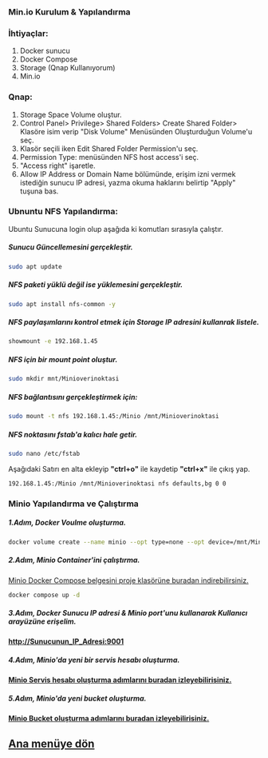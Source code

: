 ### Min.io Kurulum & Yapılandırma ###

### İhtiyaçlar:

1. Docker sunucu
2. Docker Compose
2. Storage (Qnap Kullanıyorum)
3. Min.io

### Qnap:

1. Storage Space Volume oluştur.
2. Control Panel> Privilege> Shared Folders> Create Shared Folder> Klasöre isim verip "Disk Volume" Menüsünden Oluşturduğun Volume'u seç.
3. Klasör seçili iken Edit Shared Folder Permission'u seç.
4. Permission Type: menüsünden NFS host access'i seç.
5. "Access right" işaretle.
6. Allow IP Address or Domain Name bölümünde, erişim izni vermek istediğin sunucu IP adresi, yazma okuma haklarını belirtip "Apply" tuşuna bas.

### Ubnuntu NFS Yapılandırma:
Ubuntu Sunucuna login olup aşağıda ki komutları sırasıyla çalıştır.

##### Sunucu Güncellemesini gerçekleştir.
```bash
sudo apt update
```

##### NFS paketi yüklü değil ise yüklemesini gerçekleştir.
```bash
sudo apt install nfs-common -y
```
##### NFS paylaşımlarını kontrol etmek için Storage IP adresini kullanrak listele.
```bash
showmount -e 192.168.1.45
```
##### NFS için bir mount point oluştur.
```bash
sudo mkdir mnt/Minioverinoktasi
```

##### NFS bağlantısını gerçekleştirmek için:
```bash
sudo mount -t nfs 192.168.1.45:/Minio /mnt/Minioverinoktasi
```

##### NFS noktasını fstab'a kalıcı hale getir.
```bash
sudo nano /etc/fstab
```

Aşağıdaki Satırı en alta ekleyip **"ctrl+o"** ile kaydetip **"ctrl+x"** ile çıkış yap.

```nano
192.168.1.45:/Minio /mnt/Minioverinoktasi nfs defaults,bg 0 0
```
### Minio Yapılandırma ve Çalıştırma ###

##### 1.Adım, Docker Voulme oluşturma.
```bash
docker volume create --name minio --opt type=none --opt device=/mnt/Minioverinoktasi --opt o=bind
```
##### 2.Adım, Minio Container'ini çalıştırma.
[Minio Docker Compose belgesini proje klasörüne buradan indirebilirsiniz.](./01-Minio/docker-compose.yml)
```bash
docker compose up -d
```

##### 3.Adım, Docker Sunucu IP adresi & Minio port'unu kullanarak Kullanıcı arayüzüne erişelim.

#### [http://Sunucunun_IP_Adresi:9001](http://#:9001)

##### 4.Adım, Minio'da yeni bir servis hesabı oluşturma.
#### [Minio Servis hesabı oluşturma adımlarını buradan izleyebilirisiniz.](https://youtu.be/0zoI_BkPIrk)

##### 5.Adım, Minio'da yeni bucket oluşturma.
#### [Minio Bucket oluşturma adımlarını buradan izleyebilirisiniz.](https://youtu.be/0zoI_BkPIrk)

## [Ana menüye dön](https://github.com/techakademi/Highly-Availiable-Kubernetes)
